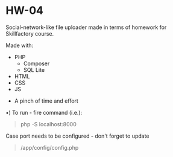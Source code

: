 # HW-04

Social-network-like file uploader made in terms of homework for Skillfactory course.

Made with:
- PHP
  + Composer
  + SQL Lite
- HTML
- CSS
- JS

* A pinch of time and effort


•) To run - fire command (i.e.):
> php -S localhost:8000

Case port needs to be configured - don't forget to update 
> /app/config/config.php